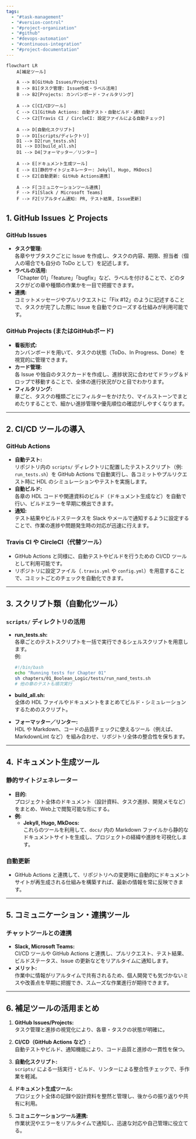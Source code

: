 ```yaml
---
tags:
  - "#task-management"
  - "#version-control"
  - "#project-organization"
  - "#github"
  - "#devops-automation"
  - "#continuous-integration"
  - "#project-documentation"
---
```

```mermaid
flowchart LR
    A[補足ツール]
    
    A --> B[GitHub Issues/Projects]
    B --> B1[タスク管理: Issue作成・ラベル活用]
    B --> B2[Projects: カンバンボード・フィルタリング]
    
    A --> C[CI/CDツール]
    C --> C1[GitHub Actions: 自動テスト・自動ビルド・通知]
    C --> C2[Travis CI / CircleCI: 設定ファイルによる自動チェック]
    
    A --> D[自動化スクリプト]
    D --> D1[scripts/ディレクトリ]
    D1 --> D2[run_tests.sh]
    D1 --> D3[build_all.sh]
    D1 --> D4[フォーマッター／リンター]
    
    A --> E[ドキュメント生成ツール]
    E --> E1[静的サイトジェネレーター: Jekyll, Hugo, MkDocs]
    E --> E2[自動更新: GitHub Actions連携]
    
    A --> F[コミュニケーションツール連携]
    F --> F1[Slack / Microsoft Teams]
    F --> F2[リアルタイム通知: PR, テスト結果, Issue更新]

```
## 1. GitHub Issues と Projects

### GitHub Issues

- **タスク管理:**  
    各章やサブタスクごとに Issue を作成し、タスクの内容、期限、担当者（個人の場合でも自分の ToDo として）を記述します。
- **ラベルの活用:**  
    「Chapter 01」「feature」「bugfix」など、ラベルを付けることで、どのタスクがどの章や種類の作業かを一目で把握できます。
- **連携:**  
    コミットメッセージやプルリクエストに「Fix #12」のように記述することで、タスクが完了した際に Issue を自動でクローズする仕組みが利用可能です。

### GitHub Projects (またはGitHubボード)

- **看板形式:**  
    カンバンボードを用いて、タスクの状態（ToDo、In Progress、Done）を視覚的に管理できます。
- **カード管理:**  
    各 Issue や独自のタスクカードを作成し、進捗状況に合わせてドラッグ＆ドロップで移動することで、全体の進行状況がひと目でわかります。
- **フィルタリング:**  
    章ごと、タスクの種類ごとにフィルターをかけたり、マイルストーンでまとめたりすることで、細かい進捗管理や優先順位の確認がしやすくなります。

---

## 2. CI/CD ツールの導入

### GitHub Actions

- **自動テスト:**  
    リポジトリ内の `scripts/` ディレクトリに配置したテストスクリプト（例: `run_tests.sh`）を GitHub Actions で自動実行し、各コミットやプルリクエスト時に HDL のシミュレーションやテストを実施します。
- **自動ビルド:**  
    各章の HDL コードや関連資料のビルド（ドキュメント生成など）を自動で行い、ビルドエラーを早期に検出できます。
- **通知:**  
    テスト結果やビルドステータスを Slack やメールで通知するように設定することで、作業の進捗や問題発生時の対応が迅速に行えます。

### Travis CI や CircleCI（代替ツール）

- GitHub Actions と同様に、自動テストやビルドを行うための CI/CD ツールとして利用可能です。
- リポジトリに設定ファイル（`.travis.yml` や `config.yml`）を用意することで、コミットごとのチェックを自動化できます。

---

## 3. スクリプト類（自動化ツール）

### `scripts/` ディレクトリの活用

- **run_tests.sh:**  
    各章ごとのテストスクリプトを一括で実行できるシェルスクリプトを用意します。  
    例:
    
    ```bash
    #!/bin/bash
    echo "Running tests for Chapter 01"
    sh chapters/01_Boolean_Logic/tests/run_nand_tests.sh
    # 他の章のテストも順次実行
    ```
    
- **build_all.sh:**  
    全体の HDL ファイルやドキュメントをまとめてビルド・シミュレーションするためのスクリプト。
- **フォーマッター／リンター:**  
    HDL や Markdown、コードの品質チェックに使えるツール（例えば、MarkdownLint など）を組み合わせ、リポジトリ全体の整合性を保ちます。

---

## 4. ドキュメント生成ツール

### 静的サイトジェネレーター

- **目的:**  
    プロジェクト全体のドキュメント（設計資料、タスク進捗、開発メモなど）をまとめ、Web上で閲覧可能な形にする。
- **例:**
    - **Jekyll, Hugo, MkDocs:**  
        これらのツールを利用して、`docs/` 内の Markdown ファイルから静的なドキュメントサイトを生成し、プロジェクトの経緯や進捗を可視化します。

### 自動更新

- GitHub Actions と連携して、リポジトリへの変更時に自動的にドキュメントサイトが再生成される仕組みを構築すれば、最新の情報を常に反映できます。

---

## 5. コミュニケーション・連携ツール

### チャットツールとの連携

- **Slack, Microsoft Teams:**  
    CI/CD ツールや GitHub Actions と連携し、プルリクエスト、テスト結果、ビルドステータス、Issue の更新などをリアルタイムに通知します。
- **メリット:**  
    作業中に情報がリアルタイムで共有されるため、個人開発でも気づかないミスや改善点を早期に把握でき、スムーズな作業進行が期待できます。

---

## 6. 補足ツールの活用まとめ

1. **GitHub Issues/Projects:**  
    タスク管理と進捗の視覚化により、各章・タスクの状態が明確に。
    
2. **CI/CD（GitHub Actions など）:**  
    自動テストやビルド、通知機能により、コード品質と進捗の一貫性を保つ。
    
3. **自動化スクリプト:**  
    `scripts/` による一括実行・ビルド、リンターによる整合性チェックで、手作業を軽減。
    
4. **ドキュメント生成ツール:**  
    プロジェクト全体の記録や設計資料を整然と管理し、後からの振り返りや共有に利用。
    
5. **コミュニケーションツール連携:**  
    作業状況やエラーをリアルタイムで通知し、迅速な対応や自己管理に役立てる。
    